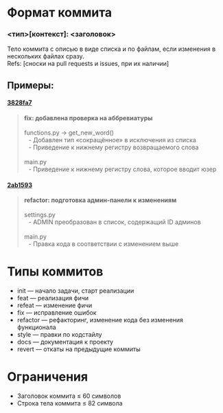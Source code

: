 # Формат коммита
### <тип>[контекст]: <заголовок>
Тело коммита с описью в виде списка и по файлам, если изменения в нескольких файлах сразу. <br>
Refs: [сноски на pull requests и issues, при их наличии]

## Примеры:
#### [3828fa7](https://github.com/PaveTranquil/wordle/commit/3828fa7b5ed7445060e8d267100af6f55130ae23)
> **fix: добавлена проверка на аббревиатуры** <br><br>
> functions.py → get_new_word() <br>
>⠀- Добавлен тип «сокращённое» в исключения из списка <br>
>⠀- Приведение к нижнему регистру возвращаемого слова <br><br>
> main.py <br>
>⠀- Приведение к нижнему регистру слова, которое вводит юзер

#### [2ab1593](https://github.com/PaveTranquil/wordle/commit/2ab159334808b928d5b2678b2cc9746b015674d0)
> **refactor: подготовка админ-панели к изменениям** <br><br>
> settings.py <br>
> ⠀- ADMIN преобразован в список, содержащий ID админов <br><br>
> main.py <br>
> ⠀- Правка кода в соответствии с изменением выше


# Типы коммитов
- init — начало задачи, старт реализации
- feat — реализация фичи
- refeat — изменение фичи
- fix — исправление ошибок
- refactor — рефакторинг, изменение кода без изменения функционала
- style	— правки по кодстайлу
- docs — документация к проекту
- revert — откаты на предыдущие коммиты

# Ограничения
- Заголовок коммита ≤ 60 символов
- Строка тела коммита ≤ 82 символа
